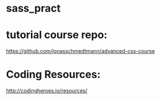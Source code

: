 # sass_pract

# tutorial course repo:
https://github.com/jonasschmedtmann/advanced-css-course

# Coding Resources:
http://codingheroes.io/resources/
